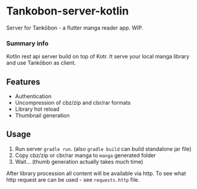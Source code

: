 Tankobon-server-kotlin
======================

Server for Tankōbon - a flutter manga reader app. WIP.

### Summary info
Kotlin rest api server build on top of Kotr. It serve your local manga library and use Tankōbon as client.

## Features

- Authentication
- Uncompression of cbz/zip and cbr/rar formats
- Library hot reload
- Thumbnail generation

## Usage
1. Run server `gradle run`. (also `gradle build` can build standalone jar file)
3. Copy cbz/zip or cbr/rar manga to `manga` generated folder
4. Wait... (thumb generation actually takes much time)

After library procession all content will be available via http. To see what http request are can be used - see `requests.http` file.
